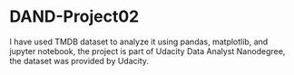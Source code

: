 # DAND-Project02
I have used TMDB dataset to analyze it using pandas, matplotlib, and jupyter notebook, the project is part of Udacity Data Analyst Nanodegree, the dataset was provided by Udacity.
